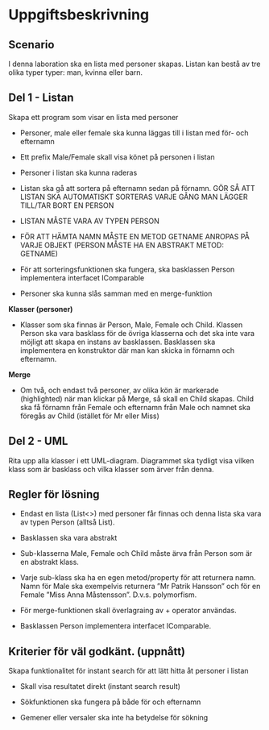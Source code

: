 # Uppgiftsbeskrivning

## Scenario
I denna laboration ska en lista med personer skapas. Listan kan bestå av tre olika typer typer: man, kvinna eller barn.

## Del 1 - Listan
Skapa ett program som visar en lista med personer

- Personer, male eller female ska kunna läggas till i listan med för- och efternamn

- Ett prefix Male/Female skall visa könet på personen i listan

- Personer i listan ska kunna raderas

- Listan ska gå att sortera på efternamn sedan på förnamn. GÖR SÅ ATT LISTAN SKA AUTOMATISKT SORTERAS VARJE GÅNG MAN LÄGGER TILL/TAR BORT EN PERSON

- LISTAN MÅSTE VARA AV TYPEN PERSON

- FÖR ATT HÄMTA NAMN MÅSTE EN METOD GETNAME ANROPAS PÅ VARJE OBJEKT (PERSON MÅSTE HA EN ABSTRAKT METOD: GETNAME)

- För att sorteringsfunktionen ska fungera, ska basklassen Person implementera interfacet IComparable

- Personer ska kunna slås samman med en merge-funktion

**Klasser (personer)**

- Klasser som ska finnas är Person, Male, Female och Child. Klassen Person ska vara basklass för de övriga klasserna och det ska inte vara möjligt att skapa en instans av basklassen. Basklassen ska implementera en konstruktor där man kan skicka in förnamn och efternamn.

**Merge**

- Om två, och endast två personer, av olika kön är markerade (highlighted) när man klickar på Merge, så skall en Child skapas. Child ska få förnamn från Female och efternamn från Male och namnet ska föregås av Child (istället för Mr eller Miss)

## Del 2 - UML

Rita upp alla klasser i ett UML-diagram. Diagrammet ska tydligt visa vilken klass som är basklass och vilka klasser som ärver från denna.

## Regler för lösning

- Endast en lista (List<>) med personer får finnas och denna lista ska vara av typen Person (alltså List<Person>).

- Basklassen ska vara abstrakt

- Sub-klasserna Male, Female och Child måste ärva från Person som är en abstrakt klass.

- Varje sub-klass ska ha en egen metod/property för att returnera namn. Namn för Male ska exempelvis returnera ”Mr Patrik Hansson” och för en Female ”Miss Anna Måstensson”. D.v.s. polymorfism.

- För merge-funktionen skall överlagraing av + operator användas.

- Basklassen Person implementera interfacet IComparable.

## Kriterier för väl godkänt. (uppnått)
  
Skapa funktionalitet för instant search för att lätt hitta åt personer i listan

- Skall visa resultatet direkt (instant search result)

- Sökfunktionen ska fungera på både för och efternamn

- Gemener eller versaler ska inte ha betydelse för sökning
